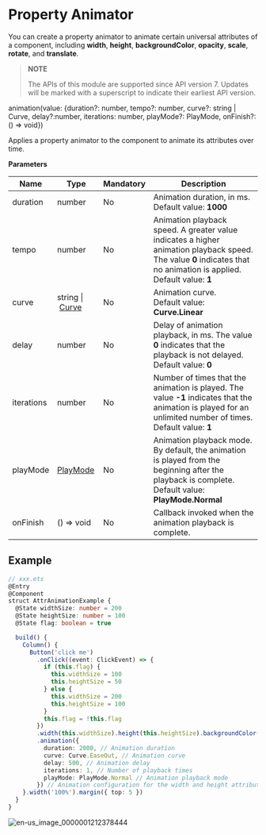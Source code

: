 # Property Animator

You can create a property animator to animate certain universal attributes of a component, including **width**, **height**, **backgroundColor**, **opacity**, **scale**, **rotate**, and **translate**.

> **NOTE**
>
> The APIs of this module are supported since API version 7. Updates will be marked with a superscript to indicate their earliest API version.

animation(value: {duration?: number, tempo?: number, curve?: string | Curve, delay?:number, iterations: number, playMode?: PlayMode, onFinish?: () => void})

Applies a property animator to the component to animate its attributes over time.

**Parameters**


| Name        | Type                                      | Mandatory   | Description                                                        |
| ---------- | ------------------------------------------| ---- | ------------------------------------------------------------ |
| duration   | number                                    | No   | Animation duration, in ms.<br>Default value: **1000**|
| tempo      | number                                    | No   | Animation playback speed. A greater value indicates a higher animation playback speed.<br>The value **0** indicates that no animation is applied.<br>Default value: **1**|
| curve      | string&nbsp;\|&nbsp;[Curve](ts-appendix-enums.md#curve) | No  | Animation curve.<br>Default value: **Curve.Linear**  |
| delay      | number                                    | No   | Delay of animation playback, in ms. The value **0** indicates that the playback is not delayed.<br>Default value: **0**  |
| iterations | number                                    | No   | Number of times that the animation is played. The value **-1** indicates that the animation is played for an unlimited number of times.<br>Default value: **1**|
| playMode   | [PlayMode](ts-appendix-enums.md#playmode) | No   | Animation playback mode. By default, the animation is played from the beginning after the playback is complete.<br>Default value: **PlayMode.Normal**|
| onFinish   | () => void                                | No   | Callback invoked when the animation playback is complete.                       |


## Example

```ts
// xxx.ets
@Entry
@Component
struct AttrAnimationExample {
  @State widthSize: number = 200
  @State heightSize: number = 100
  @State flag: boolean = true

  build() {
    Column() {
      Button('click me')
        .onClick((event: ClickEvent) => {
          if (this.flag) {
            this.widthSize = 100
            this.heightSize = 50
          } else {
            this.widthSize = 200
            this.heightSize = 100
          }
          this.flag = !this.flag
        })
        .width(this.widthSize).height(this.heightSize).backgroundColor(0x317aff)
        .animation({
          duration: 2000, // Animation duration
          curve: Curve.EaseOut, // Animation curve
          delay: 500, // Animation delay
          iterations: 1, // Number of playback times
          playMode: PlayMode.Normal // Animation playback mode
        }) // Animation configuration for the width and height attributes of the <Button> component
    }.width('100%').margin({ top: 5 })
  }
}
```

![en-us_image_0000001212378444](figures/en-us_image_0000001212378444.gif)
